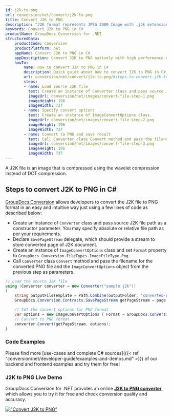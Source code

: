 ```yaml
---
id: j2k-to-png
url: conversion/net/convert/j2k-to-png
title: Convert J2K to PNG
description: "J2K format represents JPEG 2000 Image with .j2k extension. Learn how to convert J2K to PNG file programmatically in C# language using GroupDocs.Conversion for .NET library."
keywords: Convert J2K to PNG in C#
productName: GroupDocs.Conversion for .NET
structuredData:
    productCode: conversion
    productPlatform: net
    appName: Convert J2K to PNG in C#
    appDescription: Convert J2K to PNG natively with high performance using C# language and server side GroupDocs.Conversion for .NET APIs, without the use of any software like Microsoft or Open Office.
    howTo:
        name: How to convert J2K to PNG in C# 
        description: Quick guide about how to convert J2K to PNG in C# with high performance and accuracy.
        url: conversion/net/convert/j2k-to-png/#steps-to-convert-j2k-to-png-in-c
        steps:
        - name: Load source J2K file 
          text: Create an instance of Converter class and pass source J2K file path as a constructor parameter. You may specify absolute or relative file path as per your requirements. 
          imageUrl: conversion/net/images/convert-file-step-1.png
          imageHeight: 196
          imageWidth: 737
        - name: Specify convert options 
          text: Create an instance of ImageConvertOptions class.
          imageUrl: conversion/net/images/convert-file-step-2.png
          imageHeight: 196
          imageWidth: 737
        - name: Convert to PNG and save result 
          text: Call Converter class Convert method and pass the filename for the converted HTML file and the ImageConvertOptions object from the previous step as parameters.
          imageUrl: conversion/net/images/convert-file-step-3.png
          imageHeight: 196
          imageWidth: 737
---
```


A J2K file is an image that is compressed using the wavelet compression instead of DCT compression.

## Steps to convert J2K to PNG in C#

[GroupDocs.Conversion](https://products.groupdocs.com/conversion/net) allows developers to convert the J2K file to PNG format in an easy and intuitive way just using a few lines of code as described below:

* Create an instance of `Converter` class and pass source J2K file path as a constructor parameter. You may specify absolute or relative file path as per your requirements. 
* Declare `SavePageStream` delegate, which should provide a stream to store converted page of J2K document.
* Create an instance of `ImageConvertOptions` class and set `Format` property to `GroupDocs.Conversion.FileTypes.ImageFileType.Png`.
* Call `Converter` class `Convert` method and pass the filename for the converted PNG file and the `ImageConvertOptions` object from the previous step as parameters.

```csharp
// Load the source J2K file
using (Converter converter = new Converter("sample.j2k"))
{
    string outputFileTemplate = Path.Combine(outputFolder, "converted-page-{0}.png");
    GroupDocs.Conversion.Contracts.SavePageStream getPageStream = page => new FileStream(string.Format(outputFileTemplate, page), FileMode.Create);

    // Set the convert options for PNG format
    var options = new ImageConvertOptions { Format = GroupDocs.Conversion.FileTypes.ImageFileType.Png };   
    // Convert to PNG format
    converter.Convert(getPageStream, options);
}
```

### Code Examples

Please find more [use-cases and complete C# sources]({{< ref "conversion/net/developer-guide/examples-and-demos.md" >}}) of our backend and frontend examples and try them for free!

### J2K to PNG Live Demo

GroupDocs.Conversion for .NET provides an online [**J2K to PNG converter**](https://products.groupdocs.app/conversion/j2k-to-png), which allows you to try it for free and check conversion quality and accuracy.

[!["Convert J2K to PNG"](conversion/net/images/convert-to-png/convert-j2k-to-png.png)](https://products.groupdocs.app/conversion/j2k-to-png)